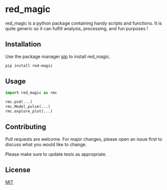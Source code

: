 # red_magic

red_magic is a python package containing handy scripts and functions.
It is quite generic so it can fulfill analysis, processing, and fun purposes !

## Installation

Use the package manager [pip](https://pip.pypa.io/en/stable/) to install red_magic.

```bash
pip install red-magic
```

## Usage

```python
import red_magic as rmc

rmc.psd(...)
rmc.Model_pulse(...)
rmc.explore_plot(...)
```

## Contributing
Pull requests are welcome. For major changes, please open an issue first to discuss what you would like to change.

Please make sure to update tests as appropriate.

## License
[MIT](https://choosealicense.com/licenses/mit/)
